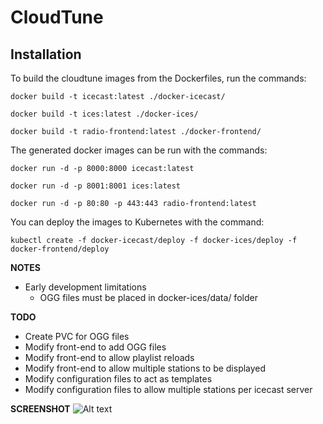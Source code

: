 # CloudTune

## Installation

To build the cloudtune images from the Dockerfiles, run the commands:

```docker build -t icecast:latest ./docker-icecast/```

```docker build -t ices:latest ./docker-ices/```

```docker build -t radio-frontend:latest ./docker-frontend/```

The generated docker images can be run with the commands:

```docker run -d -p 8000:8000 icecast:latest```

```docker run -d -p 8001:8001 ices:latest```

```docker run -d -p 80:80 -p 443:443 radio-frontend:latest```

You can deploy the images to Kubernetes with the command:

```kubectl create -f docker-icecast/deploy -f docker-ices/deploy -f docker-frontend/deploy```

**NOTES**

- Early development limitations
  - OGG files must be placed in docker-ices/data/ folder

**TODO**

- Create PVC for OGG files
- Modify front-end to add OGG files
- Modify front-end to allow playlist reloads
- Modify front-end to allow multiple stations to be displayed
- Modify configuration files to act as templates
- Modify configuration files to allow multiple stations per icecast server

**SCREENSHOT**
![Alt text](https://cloudtunes.us/cloudtunes-ss.png)
